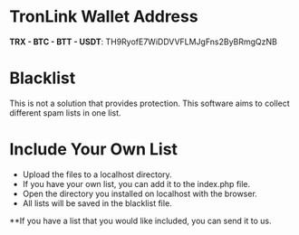 TronLink Wallet Address
=========
**TRX - BTC - BTT - USDT**: TH9RyofE7WiDDVVFLMJgFns2ByBRmgQzNB

Blacklist
=========
This is not a solution that provides protection. This software aims to collect different spam lists in one list.

Include Your Own List
=========
- Upload the files to a localhost directory.
- If you have your own list, you can add it to the index.php file.
- Open the directory you installed on localhost with the browser.
- All lists will be saved in the blacklist file.

**If you have a list that you would like included, you can send it to us.
